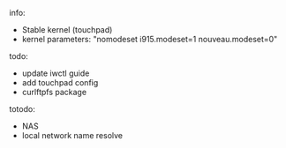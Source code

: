 info:
- Stable kernel (touchpad)
- kernel parameters: "nomodeset i915.modeset=1 nouveau.modeset=0"

todo:
- update iwctl guide
- add touchpad config
- curlftpfs package

totodo:
- NAS
- local network name resolve
